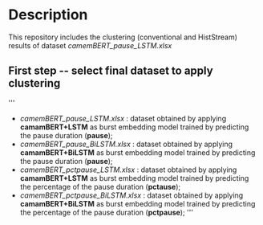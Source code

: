 # Description

This repository includes the clustering (conventional and HistStream) results of dataset _camemBERT_pause_LSTM.xlsx_

## First step -- select final dataset to apply clustering

'''
- _camemBERT_pause_LSTM.xlsx_ : dataset obtained by applying **camamBERT+LSTM** as burst embedding model trained by predicting the pause duration (**pause**);
- _camemBERT_pause_BiLSTM.xlsx_ : dataset obtained by applying **camamBERT+BiLSTM** as burst embedding model trained by predicting the pause duration (**pause**);
- _camemBERT_pctpause_LSTM.xlsx_ : dataset obtained by applying **camamBERT+LSTM** as burst embedding model trained by predicting the percentage of the pause duration (**pctause**);
- _camemBERT_pctpause_BiLSTM.xlsx_ : dataset obtained by applying **camamBERT+BiLSTM** as burst embedding model trained by predicting the percentage of the pause duration (**pctpause**);
'''
